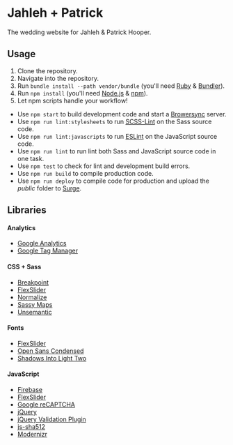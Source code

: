 # Jahleh + Patrick
The wedding website for Jahleh & Patrick Hooper.

## Usage
1. Clone the repository.
2. Navigate into the repository.
3. Run `bundle install --path vendor/bundle` (you'll need [Ruby](https://www.ruby-lang.org/en/) & [Bundler](http://bundler.io/)).
4. Run `npm install` (you'll need [Node.js](https://nodejs.org/en/) & [npm](https://www.npmjs.com/)).
5. Let npm scripts handle your workflow!
  * Use `npm start` to build development code and start a [Browersync](https://www.browsersync.io/) server.
  * Use `npm run lint:stylesheets` to run [SCSS-Lint](https://github.com/brigade/scss-lint) on the Sass source code.
  * Use `npm run lint:javascripts` to run [ESLint](http://eslint.org/) on the JavaScript source code.
  * Use `npm run lint` to run lint both Sass and JavaScript source code in one task.
  * Use `npm test` to check for lint and development build errors.
  * Use `npm run build` to compile production code.
  * Use `npm run deploy` to compile code for production and upload the *public* folder to [Surge](https://surge.sh/).

## Libraries

#### Analytics
- [Google Analytics](https://www.google.com/analytics/)
- [Google Tag Manager](https://www.google.com/analytics/tag-manager/)

#### CSS + Sass
- [Breakpoint](http://breakpoint-sass.com/)
- [FlexSlider](http://flexslider.woothemes.com/)
- [Normalize](https://necolas.github.io/normalize.css/)
- [Sassy Maps](https://github.com/at-import/Sassy-Maps)
- [Unsemantic](http://unsemantic.com/)

#### Fonts
- [FlexSlider](http://flexslider.woothemes.com/)
- [Open Sans Condensed](https://www.google.com/fonts/specimen/Open+Sans+Condensed)
- [Shadows Into Light Two](https://www.google.com/fonts/specimen/Shadows+Into+Light+Two)

#### JavaScript
- [Firebase](https://www.firebase.com/)
- [FlexSlider](http://flexslider.woothemes.com/)
- [Google reCAPTCHA](https://www.google.com/recaptcha/intro/index.html)
- [jQuery](https://jquery.com)
- [jQuery Validation Plugin](http://jqueryvalidation.org/)
- [js-sha512](https://github.com/emn178/js-sha512)
- [Modernizr](http://modernizr.com/)
